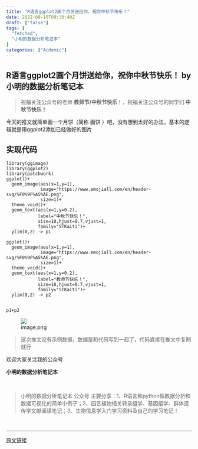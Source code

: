 ```yaml
---
title: "R语言ggplot2画个月饼送给你，祝你中秋节快乐！"
date: 2022-09-10T09:30:40Z
draft: ["false"]
tags: [
  "fetched",
  "小明的数据分析笔记本"
]
categories: ["Acdemic"]
---
```

R语言ggplot2画个月饼送给你，祝你中秋节快乐！ by 小明的数据分析笔记本
------
<div><section data-tool="mdnice编辑器" data-website="https://www.mdnice.com" data-mpa-powered-by="yiban.io"><blockquote data-tool="mdnice编辑器"><p>祝福关注公众号的老师 <strong>教师节/中秋节快乐</strong>！，祝福关注公众号的同学们 <strong>中秋节快乐！</strong></p></blockquote><p data-tool="mdnice编辑器">今天的推文就简单画一个月饼（简称 画饼 ）吧，没有想到太好的办法，基本的逻辑就是用ggplot2添加已经做好的图片</p><h2 data-tool="mdnice编辑器"><span></span><span>实现代码</span><span> </span></h2><pre data-tool="mdnice编辑器"><span></span><code>library(ggimage)<br>library(ggplot2)<br>library(patchwork)<br>ggplot()+<br>  geom_image(aes(x=1,y=1),<br>             image=<span>"https://www.emojiall.com/en/header-svg/%F0%9F%A5%AE.png"</span>,<br>             size=1)+<br>  theme_void()+<br>  geom_text(aes(x=1,y=0.2),<br>            label=<span>"中秋节快乐！"</span>,<br>            size=10,hjust=0.7,vjust=1,<br>            family=<span>"STKaiti"</span>)+<br>  ylim(0,2) -&gt; p1<br><br>ggplot()+<br>  geom_image(aes(x=1,y=1),<br>             image=<span>"https://www.emojiall.com/en/header-svg/%F0%9F%A5%AE.png"</span>,<br>             size=1)+<br>  theme_void()+<br>  geom_text(aes(x=1,y=0.2),<br>            label=<span>"教师节快乐！"</span>,<br>            size=10,hjust=0.7,vjust=1,<br>            family=<span>"STKaiti"</span>)+<br>  ylim(0,2) -&gt; p2<br><br><br>p1+p2<br></code></pre><figure data-tool="mdnice编辑器"><img data-ratio="0.4266129032258065" data-src="https://mmbiz.qpic.cn/mmbiz_png/t1wZDoUyFk6M6uD1OUS5abP91z7ic9Rz3niay3WQaTF7VE17mweC1B2kxeavNm108hMGbdLsL3bialUudAS9YAXmA/640?wx_fmt=png" data-type="png" data-w="1240" src="https://mmbiz.qpic.cn/mmbiz_png/t1wZDoUyFk6M6uD1OUS5abP91z7ic9Rz3niay3WQaTF7VE17mweC1B2kxeavNm108hMGbdLsL3bialUudAS9YAXmA/640?wx_fmt=png"><figcaption>image.png</figcaption></figure><blockquote data-tool="mdnice编辑器"><p>这次推文没有示例数据，数据是和代码写到一起了，代码直接在推文中复制就行</p></blockquote><p data-tool="mdnice编辑器">欢迎大家关注我的公众号</p><p data-tool="mdnice编辑器"><strong>小明的数据分析笔记本</strong></p><section><mp-common-profile data-pluginname="mpprofile" data-id="MzI3NzQ3MTcxMg==" data-headimg="http://mmbiz.qpic.cn/mmbiz_png/t1wZDoUyFk5t1sOnM0iabvBhnfIj5YpyqrMib0E1MGCd9ibcYxaOPZd0GWhQBDvK2BPEwsicQxd6y5MHLfphnwHnow/0?wx_fmt=png" data-nickname="小明的数据分析笔记本" data-alias="" data-signature="数据分析和数据可视化有意思的简单小例子~石榴研究生的笔记本" data-from="0" data-is_biz_ban="0"></mp-common-profile></section><p data-tool="mdnice编辑器"><br></p><blockquote data-tool="mdnice编辑器"><p>小明的数据分析笔记本 公众号 主要分享：1、R语言和python做数据分析和数据可视化的简单小例子；2、园艺植物相关转录组学、基因组学、群体遗传学文献阅读笔记；3、生物信息学入门学习资料及自己的学习笔记！</p></blockquote></section><p><br></p></div>  
<hr>
<a href="https://mp.weixin.qq.com/s/K2cL67pfhwNgupbejH_sEA",target="_blank" rel="noopener noreferrer">原文链接</a>
